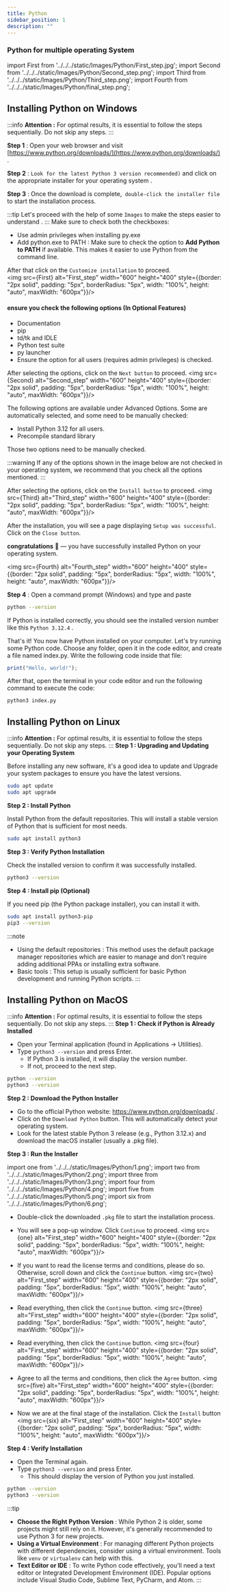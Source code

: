 ```yaml
---
title: Python
sidebar_position: 1
description: ""
---
```


<!-- Install the Python in the Windows  -->

### Python for multiple operating System

import First from '../../../static/Images/Python/First_step.jpg';
import Second from '../../../static/Images/Python/Second_step.png';
import Third from '../../../static/Images/Python/Third_step.png';
import Fourth from '../../../static/Images/Python/final_step.png';

## Installing Python on Windows

:::info
**Attention :** For optimal results, it is essential to follow the steps sequentially. Do not skip any steps.
:::

**Step 1** : Open your web browser and visit [https://www.python.org/downloads/](https://www.python.org/downloads/) .

**Step 2** : `Look for the latest Python 3 version recommended)` and click on the appropriate installer for your operating system .

**Step 3** : Once the download is complete,` double-click the installer file` to start the installation process.

:::tip
Let's proceed with the help of some `Images` to make the steps easier to understand .
:::
Make sure to check both the checkboxes:

- Use admin privileges when installing py.exe
- Add python.exe to PATH : Make sure to check the option to **Add Python to PATH** if available. This makes it easier to use Python from the command line.

After that click on the `Customize installation` to proceed.  
<img src={First} alt="First_step" width="600" height="400" style={{border: "2px solid", padding: "5px", borderRadius: "5px", width: "100%", height: "auto", maxWidth: "600px"}}/>

#### ensure you check the following options (In Optional Features)

- Documentation
- pip
- td/tk and IDLE
- Python test suite
- py launcher
- Ensure the option for all users (requires admin privileges) is checked.

After selecting the options, click on the `Next button` to proceed.
<img src={Second} alt="Second_step" width="600" height="400" style={{border: "2px solid", padding: "5px", borderRadius: "5px", width: "100%", height: "auto", maxWidth: "600px"}}/>

The following options are available under Advanced Options. Some are automatically selected, and some need to be manually checked:

- Install Python 3.12 for all users.
- Precompile standard library

Those two options need to be manually checked.

:::warning
If any of the options shown in the image below are not checked in your operating system, we recommend that you check all the options mentioned.
:::

After selecting the options, click on the `Install button` to proceed.
<img src={Third} alt="Third_step" width="600" height="400" style={{border: "2px solid", padding: "5px", borderRadius: "5px", width: "100%", height: "auto", maxWidth: "600px"}}/>

After the installation, you will see a page displaying `Setup was successful`. Click on the `Close button`.

**congratulations** 👏 — you have successfully installed Python on your operating system.

<img src={Fourth} alt="Fourth_step" width="600" height="400" style={{border: "2px solid", padding: "5px", borderRadius: "5px", width: "100%", height: "auto", maxWidth: "600px"}}/>

**Step 4** : Open a command prompt (Windows) and type and paste

```bash
python --version
```

If Python is installed correctly, you should see the installed version number like this `Python 3.12.4` .

That's it! You now have Python installed on your computer.
Let's try running some Python code. Choose any folder, open it in the code editor, and create a file named index.py. Write the following code inside that file:

```jsx title="index.py"
print("Hello, world!");
```

After that, open the terminal in your code editor and run the following command to execute the code:

```
python3 index.py
```

<!-- Install the Python in the Linux  -->

## Installing Python on Linux

:::info
**Attention :** For optimal results, it is essential to follow the steps sequentially. Do not skip any steps.
:::
**Step 1 : Upgrading and Updating your Operating System**

Before installing any new software, it's a good idea to update and Upgrade your system packages to ensure you have the latest versions.

```bash
sudo apt update
sudo apt upgrade
```

**Step 2 : Install Python**

Install Python from the default repositories. This will install a stable version of Python that is sufficient for most needs.

```bash
sudo apt install python3
```

**Step 3 : Verify Python Installation**

Check the installed version to confirm it was successfully installed.

```bash
python3 --version
```

**Step 4 : Install pip (Optional)**

If you need pip (the Python package installer), you can install it with.

```bash
sudo apt install python3-pip
pip3 --version
```

:::note

- Using the default repositories : This method uses the default package manager repositories which are easier to manage and don’t require adding additional PPAs or installing extra software.
- Basic tools : This setup is usually sufficient for basic Python development and running Python scripts.
  :::

<!-- Python installtion in the macOs -->

## Installing Python on MacOS

:::info
**Attention :** For optimal results, it is essential to follow the steps sequentially. Do not skip any steps.
:::
**Step 1 : Check if Python is Already Installed**

- Open your Terminal application (found in Applications -> Utilities).
- Type `python3 --version` and press Enter.
  - If Python 3 is installed, it will display the version number.
  - If not, proceed to the next step.

```bash
python --version
python3 --version
```

**Step 2 : Download the Python Installer**

- Go to the official Python website: https://www.python.org/downloads/ .
- Click on the `Download Python` button. This will automatically detect your operating system.
- Look for the latest stable Python 3 release (e.g., Python 3.12.x) and download the macOS installer (usually a .pkg file).

**Step 3 : Run the Installer**

import one from '../../../static/Images/Python/1.png';
import two from '../../../static/Images/Python/2.png';
import three from '../../../static/Images/Python/3.png';
import four from '../../../static/Images/Python/4.png';
import five from '../../../static/Images/Python/5.png';
import six from '../../../static/Images/Python/6.png';

- Double-click the downloaded `.pkg` file to start the installation process.
- You will see a pop-up window. Click `Continue` to proceed.
  <img src={one} alt="First_step" width="600" height="400" style={{border: "2px solid", padding: "5px", borderRadius: "5px", width: "100%", height: "auto", maxWidth: "600px"}}/>

- If you want to read the license terms and conditions, please do so. Otherwise, scroll down and click the `Continue` button.
  <img src={two} alt="First_step" width="600" height="400" style={{border: "2px solid", padding: "5px", borderRadius: "5px", width: "100%", height: "auto", maxWidth: "600px"}}/>

- Read everything, then click the `Continue` button.
  <img src={three} alt="First_step" width="600" height="400" style={{border: "2px solid", padding: "5px", borderRadius: "5px", width: "100%", height: "auto", maxWidth: "600px"}}/>

- Read everything, then click the `Continue` button.
  <img src={four} alt="First_step" width="600" height="400" style={{border: "2px solid", padding: "5px", borderRadius: "5px", width: "100%", height: "auto", maxWidth: "600px"}}/>

- Agree to all the terms and conditions, then click the `Agree` button.
  <img src={five} alt="First_step" width="600" height="400" style={{border: "2px solid", padding: "5px", borderRadius: "5px", width: "100%", height: "auto", maxWidth: "600px"}}/>

- Now we are at the final stage of the installation. Click the `Install` button
  <img src={six} alt="First_step" width="600" height="400" style={{border: "2px solid", padding: "5px", borderRadius: "5px", width: "100%", height: "auto", maxWidth: "600px"}}/>

**Step 4 : Verify Installation**

- Open the Terminal again.
- Type `python3 --version` and press Enter.
  - This should display the version of Python you just installed.

```bash
python --version
python3 --version
```

:::tip

- **Choose the Right Python Version** : While Python 2 is older, some projects might still rely on it. However, it's generally recommended to use Python 3 for new projects.
- **Using a Virtual Environment** : For managing different Python projects with different dependencies, consider using a virtual environment. Tools like `venv` or `virtualenv` can help with this.
- **Text Editor or IDE** : To write Python code effectively, you'll need a text editor or Integrated Development Environment (IDE). Popular options include Visual Studio Code, Sublime Text, PyCharm, and Atom.
  :::

